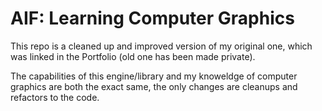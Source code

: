 # AIF: Learning Computer Graphics
This repo is a cleaned up and improved version of my original one, which was linked in the Portfolio (old one has been made private).

The capabilities of this engine/library and my knoweldge of computer graphics are both the exact same, the only changes are cleanups and refactors to the code.